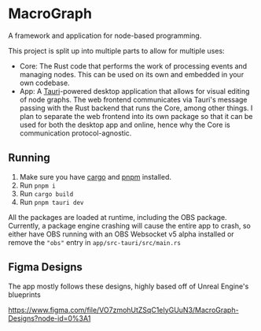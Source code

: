 # MacroGraph

A framework and application for node-based programming.

This project is split up into multiple parts to allow for multiple uses:
- Core: The Rust code that performs the work of processing events and managing nodes. This can be used on its own and embedded in your own codebase.
- App: A [Tauri]()-powered desktop application that allows for visual editing of node graphs. The web frontend communicates via Tauri's message passing with the Rust backend that runs the Core, among other things. I plan to separate the web frontend into its own package so that it can be used for both the desktop app and online, hence why the Core is communication protocol-agnostic.

## Running

1. Make sure you have [cargo](https://doc.rust-lang.org/cargo/getting-started/installation.html) and [pnpm](https://pnpm.io/) installed.
2. Run `pnpm i`
3. Run `cargo build`
4. Run `pnpm tauri dev`

All the packages are loaded at runtime, including the OBS package. Currently, a package engine crashing will cause the entire app to crash, so either have OBS running with an OBS Websocket v5 alpha installed or remove the `"obs"` entry in `app/src-tauri/src/main.rs`


## Figma Designs

The app mostly follows these designs, highly based off of Unreal Engine's blueprints

https://www.figma.com/file/VO7zmohUtZSqC1eIyGUuN3/MacroGraph-Designs?node-id=0%3A1
